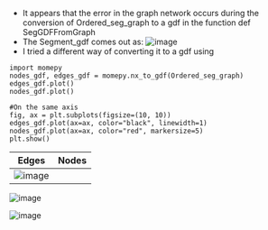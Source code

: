 - It appears that the error in the graph network occurs during the conversion of Ordered_seg_graph to a gdf in the function def SegGDFFromGraph
- The Segment_gdf comes out as:
![image](https://github.com/user-attachments/assets/d2c4e693-7466-44bd-acbd-30029b68f6d9)
- I tried a different way of converting it to a gdf using
```
import momepy
nodes_gdf, edges_gdf = momepy.nx_to_gdf(Ordered_seg_graph)
edges_gdf.plot()
nodes_gdf.plot()

#On the same axis
fig, ax = plt.subplots(figsize=(10, 10))
edges_gdf.plot(ax=ax, color="black", linewidth=1)
nodes_gdf.plot(ax=ax, color="red", markersize=5)
plt.show()

```

| Edges       |  Nodes |
:-------------------------:|:-------------------------:
![image](https://github.com/user-attachments/assets/c2933c8a-5c37-4943-a31a-923fbe275832) |
![image](https://github.com/user-attachments/assets/41e3bf24-e6fd-46f8-b086-57f909672905)

![image](https://github.com/user-attachments/assets/547d257b-7832-416f-b606-9247eba50b84)

